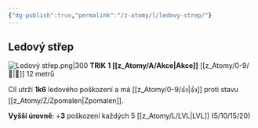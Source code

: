 ```yaml
---
{"dg-publish":true,"permalink":"/z-atomy/l/ledovy-strep/"}
---
```


## Ledový střep
![Ledový střep.png|300](/img/user/z_img/Ledov%C3%BD%20st%C5%99ep.png)
**TRIK**
**1 [[z_Atomy/A/Akce\|Akce]]**
[[z_Atomy/0-9/🏹\|🏹]] 12 metrů

Cíl utrží **1k6** ledového poškození a má [[z_Atomy/0-9/👍\|👍]] proti stavu [[z_Atomy/Z/Zpomalen\|Zpomalen]].

**Vyšší úrovně**: +**3** poškození každých 5 [[z_Atomy/L/LVL\|LVL]] (5/10/15/20)